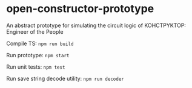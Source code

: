 # open-constructor-prototype
 An abstract prototype for simulating the circuit logic of KOHCTPYKTOP: Engineer of the People

Compile TS:
`npm run build`

Run prototype:
`npm start`

Run unit tests:
`npm test`

Run save string decode utility:
`npm run decoder`
